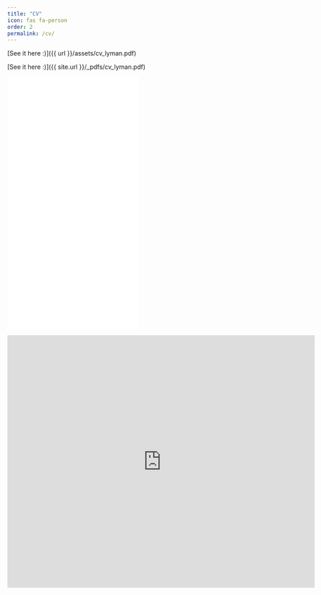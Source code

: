```yaml
---
title: "CV"
icon: fas fa-person
order: 2
permalink: /cv/
---
```


[//]: # (![Desktop View]&#40;{{site.url}}/cv_lyman.pdf&#41;{: width="100" height="1000" type="application/pdf"})

[//]: # (_Full screen width and center alignment_)

[//]: # ()
[//]: # ()
[See it here :)]({{ url }}/assets/cv_lyman.pdf)

[See it here :)]({{ site.url }}/_pdfs/cv_lyman.pdf)

[//]: # ()
[//]: # ()
<embed src="{{ site.url }}/assets/cv_lyman.pdf" width="300" height="575" type="application/pdf">

<embed src="https://kostyalyman.github.io/assets/cv-lyman.pdf" width="700" height="575" type="application/pdf">
